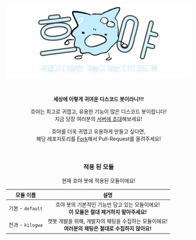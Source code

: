 <div align="center">

![흐야 배너](docs/res/image/banner.png)

<br>

**세상에 이렇게 귀여운 디스코드 봇이라니!!!**<br>

흐야는 최고로 귀엽고, 유용한 기능이 많은 디스코드 봇이랍니다!<br>
지금 당장 여러분의 [서버에 초대](https://discord.com/oauth2/authorize?client_id=1209778017879072788&permissions=39979706232320&scope=bot)해보세요!

흐야를 더욱 귀엽고 유용하게 만들고 싶다면,<br>
해당 레포지토리를 [Fork](https://github.com/BackGwa/FlexFlow/fork)해서 Pull-Request를 올려주세요!<br>

<br>

### 적용 된 모듈
현재 흐야 봇에 적용된 모듈이에요!<br>

|모듈 이름|설명|
|:-:|:-:|
|기본 - `default`|흐야 봇의 기본적인 기능만 담고 있는 모듈이에요!<br>**이 모듈은 절대 제거하지 말아주세요!**|
|천과 - `kilogwa`|챗봇 개발을 위해, 개발자의 채팅을 수집하는 모듈이에요!<br>**여러분의 채팅은 절대로 수집하지 않아요!**|

</div>